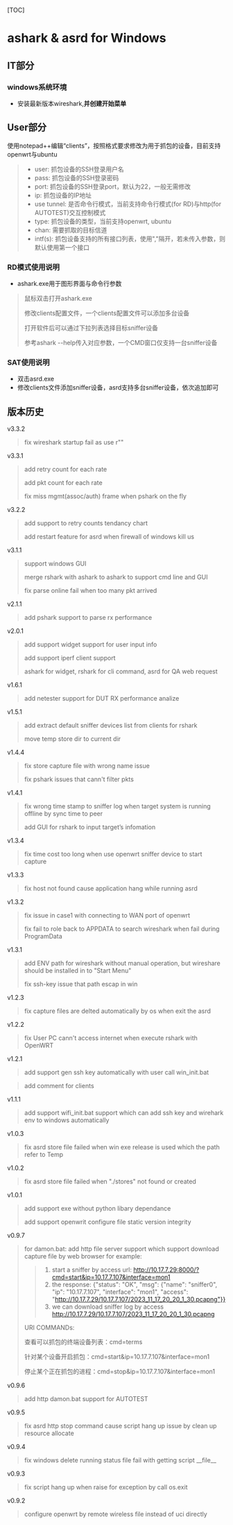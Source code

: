 [TOC]

# ashark & asrd for Windows
## IT部分
### windows系统环境
* 安装最新版本wireshark,**并创建开始菜单**

## User部分
使用notepad++编辑“clients”，按照格式要求修改为用于抓包的设备，目前支持openwrt与ubuntu
> * user: 抓包设备的SSH登录用户名
> * pass: 抓包设备的SSH登录密码
> * port: 抓包设备的SSH登录port，默认为22，一般无需修改
> * ip:   抓包设备的IP地址
> * use tunnel: 是否命令行模式，当前支持命令行模式(for RD)与http(for AUTOTEST)交互控制模式
> * type: 抓包设备的类型，当前支持openwrt, ubuntu
> * chan: 需要抓取的目标信道
> * intf(s): 抓包设备支持的所有接口列表，使用","隔开，若未传入参数，则默认使用第一个接口

### RD模式使用说明
* ashark.exe用于图形界面与命令行参数
> 鼠标双击打开ashark.exe
> 
> 修改clients配置文件，一个clients配置文件可以添加多台设备
> 
> 打开软件后可以通过下拉列表选择目标sniffer设备
> 
> 参考ashark --help传入对应参数，一个CMD窗口仅支持一台sniffer设备

### SAT使用说明
* 双击asrd.exe
* 修改clients文件添加sniffer设备，asrd支持多台sniffer设备，依次追加即可

## 版本历史
v3.3.2

> fix wireshark startup fail as use r""

v3.3.1

> add retry count for each rate
> 
> add pkt count for each rate
> 
> fix miss mgmt(assoc/auth) frame when pshark on the fly

v3.2.2

> add support to retry counts tendancy chart
> 
> add restart feature for asrd when firewall of windows kill us

v3.1.1

> support windows GUI
> 
> merge rshark with ashark to ashark to support cmd line and GUI
> 
> fix parse online fail when too many pkt arrived

v2.1.1

> add pshark support to parse rx performance

v2.0.1

> add support widget support for user input info
> 
> add support iperf client support
> 
> ashark for widget, rshark for cli command, asrd for QA web request

v1.6.1

> add netester support for DUT RX performance analize

v1.5.1

> add extract default sniffer devices list from clients for rshark
> 
> move temp store dir to current dir

v1.4.4

> fix store capture file with wrong name issue
> 
> fix pshark issues that cann't filter pkts

v1.4.1

> fix wrong time stamp to sniffer log when target system is running offline by sync time to peer
> 
> add GUI for rshark to input target’s infomation

v1.3.4

> fix time cost too long when use openwrt sniffer device to start capture

v1.3.3

> fix host not found cause application hang while running asrd

v1.3.2

> fix issue in case1 with connecting to WAN port of openwrt
> 
> fix fail to role back to APPDATA to search wireshark when fail during ProgramData

v1.3.1

> add ENV path for wireshark without manual operation, but wireshare should be installed in to "Start Menu"
> 
> fix ssh-key issue that path escap in win

v1.2.3

> fix capture files are delted automatically by os when exit the asrd

v1.2.2

> fix User PC cann't access internet when execute rshark with OpenWRT

v1.2.1

> add support gen ssh key automatically with user call win_init.bat

> add comment for clients

v1.1.1
> add support wifi_init.bat support which can add ssh key and wirehark env to windows automatically

v1.0.3
> fix asrd store file failed when win exe release is used which the path refer to Temp

v1.0.2
> fix asrd store file failed when "./stores" not found or created

v1.0.1
> add support exe without python libary dependance
> 
> add support openwrit configure file static version integrity

v0.9.7
> for damon.bat: add http file server support which support download capture file by web browser
> for example:
> > 1. start a sniffer by access url: 
> > http://10.17.7.29:8000/?cmd=start&ip=10.17.7.107&interface=mon1
> > 2. the response:
> > {"status": "OK", "msg": {"name": "sniffer0", "ip": "10.17.7.107", "interface": "mon1", "access": "http://10.17.7.29/10.17.7.107/2023_11_17_20_20_1_30.pcapng"}}
> > 3. we can download sniffer log by access
> > http://10.17.7.29/10.17.7.107/2023_11_17_20_20_1_30.pcapng
> > 
> 
> URI COMMANDs:
> 
> 查看可以抓包的终端设备列表：cmd=terms
> 
> 针对某个设备开启抓包：cmd=start&ip=10.17.7.107&interface=mon1
> 
> 停止某个正在抓包的进程：cmd=stop&ip=10.17.7.107&interface=mon1

v0.9.6
> add http damon.bat support for AUTOTEST

v0.9.5
> fix asrd http stop command cause script hang up issue by clean up resource allocate

v0.9.4
> fix windows delete running status file fail with getting script \_\_file\_\_

v0.9.3
> fix script hang up when raise for exception by call os.exit

v0.9.2
> configure openwrt by remote wireless file instead of uci directly